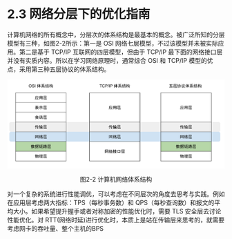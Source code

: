 # 2.3 网络分层下的优化指南



计算机网络的所有概念中，分层次的体系结构是最基本的概念。被广泛所知的分层模型有三种，如图2-2所示：第一是 OSI 网络七层模型，不过该模型并未被实际应用。第二是基于 TCP/IP 互联网的四层模型，但由于 TCP/IP 最下面的网络接口层并没有实质内容。所以在学习网络原理时，通常综合 OSI 和 TCP/IP 模型的优点，采用第三种五层协议的体系结构。

<div  align="center">
	<img src="../assets/network-model.svg" width = "550"  align=center />
	<p>图2-2 计算机网络体系结构</p>
</div>

对一个复杂的系统进行性能调优，可以考虑在不同层次的角度去思考与实践。例如在应用层考虑两大指标：TPS（每秒事务数）和 QPS（每秒查询数）和报文的平均大小。如果希望提升握手或者对称加密的性能优化时，需要 TLS 安全层去讨论性能优化。对 RTT(网络时延)进行优化时，本质上是站在传输层来思考的，就需要考虑网卡的吞吐量、整个主机的BPS



